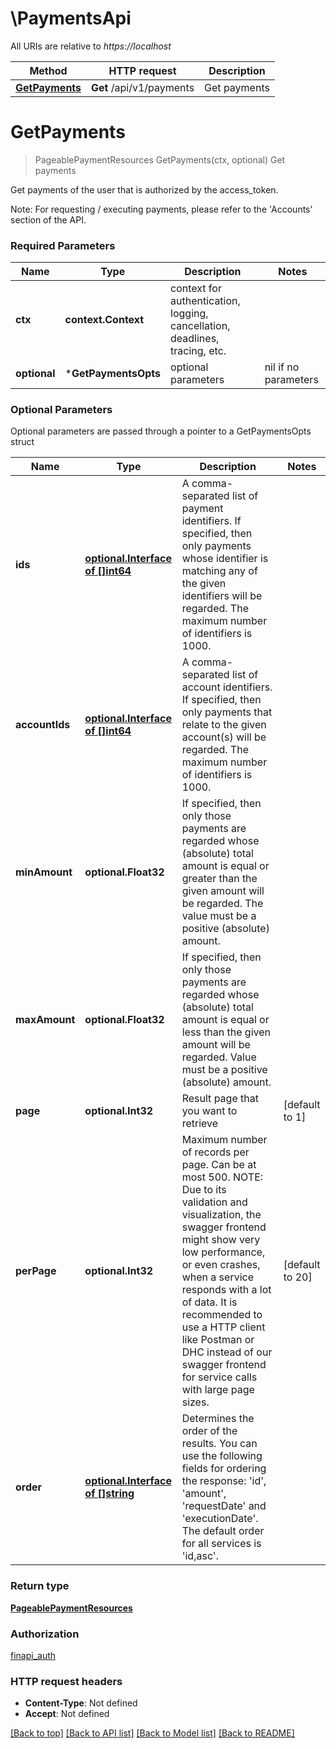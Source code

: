 # \PaymentsApi

All URIs are relative to *https://localhost*

Method | HTTP request | Description
------------- | ------------- | -------------
[**GetPayments**](PaymentsApi.md#GetPayments) | **Get** /api/v1/payments | Get payments


# **GetPayments**
> PageablePaymentResources GetPayments(ctx, optional)
Get payments

Get payments of the user that is authorized by the access_token. <p>Note: For requesting / executing payments, please refer to the 'Accounts' section of the API.</p>

### Required Parameters

Name | Type | Description  | Notes
------------- | ------------- | ------------- | -------------
 **ctx** | **context.Context** | context for authentication, logging, cancellation, deadlines, tracing, etc.
 **optional** | ***GetPaymentsOpts** | optional parameters | nil if no parameters

### Optional Parameters
Optional parameters are passed through a pointer to a GetPaymentsOpts struct

Name | Type | Description  | Notes
------------- | ------------- | ------------- | -------------
 **ids** | [**optional.Interface of []int64**](int64.md)| A comma-separated list of payment identifiers. If specified, then only payments whose identifier is matching any of the given identifiers will be regarded. The maximum number of identifiers is 1000. | 
 **accountIds** | [**optional.Interface of []int64**](int64.md)| A comma-separated list of account identifiers. If specified, then only payments that relate to the given account(s) will be regarded. The maximum number of identifiers is 1000. | 
 **minAmount** | **optional.Float32**| If specified, then only those payments are regarded whose (absolute) total amount is equal or greater than the given amount will be regarded. The value must be a positive (absolute) amount. | 
 **maxAmount** | **optional.Float32**| If specified, then only those payments are regarded whose (absolute) total amount is equal or less than the given amount will be regarded. Value must be a positive (absolute) amount. | 
 **page** | **optional.Int32**| Result page that you want to retrieve | [default to 1]
 **perPage** | **optional.Int32**| Maximum number of records per page. Can be at most 500. NOTE: Due to its validation and visualization, the swagger frontend might show very low performance, or even crashes, when a service responds with a lot of data. It is recommended to use a HTTP client like Postman or DHC instead of our swagger frontend for service calls with large page sizes. | [default to 20]
 **order** | [**optional.Interface of []string**](string.md)| Determines the order of the results. You can use the following fields for ordering the response: &#39;id&#39;, &#39;amount&#39;, &#39;requestDate&#39; and &#39;executionDate&#39;. The default order for all services is &#39;id,asc&#39;. | 

### Return type

[**PageablePaymentResources**](PageablePaymentResources.md)

### Authorization

[finapi_auth](../README.md#finapi_auth)

### HTTP request headers

 - **Content-Type**: Not defined
 - **Accept**: Not defined

[[Back to top]](#) [[Back to API list]](../README.md#documentation-for-api-endpoints) [[Back to Model list]](../README.md#documentation-for-models) [[Back to README]](../README.md)

